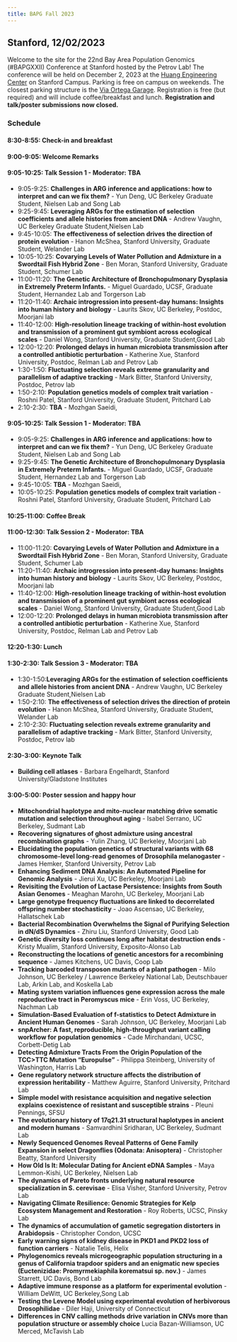 ```yaml
---
title: BAPG Fall 2023
---
```


## Stanford, 12/02/2023

Welcome to the site for the 22nd Bay Area Population Genomics (#BAPGXXII) Conference at Stanford hosted by the Petrov Lab! The conference will be held on December 2, 2023 at the [Huang Engineering Center](https://maps.app.goo.gl/4kftR4cE132cnFxy9) on Stanford Campus. Parking is free on campus on weekends. The closest parking structure is the [Via Ortega Garage](https://maps.app.goo.gl/Rdwhap8ogo92LSqm6). Registration is free (but required) and will include coffee/breakfast and lunch. **Registration and talk/poster submissions now closed.**

### Schedule

#### **8:30-8:55**: Check-in and breakfast

#### **9:00-9:05**: Welcome Remarks

#### **9:05-10:25**: Talk Session 1 - Moderator: TBA
* 9:05-9:25: **Challenges in ARG inference and applications: how to interpret and can we fix them?** - Yun Deng, UC Berkeley Graduate Student, Nielsen Lab and Song Lab
* 9:25-9:45: **Leveraging ARGs for the estimation of selection coefficients and allele histories from ancient DNA** - Andrew Vaughn, UC Berkeley Graduate Student,Nielsen Lab
* 9:45-10:05: **The effectiveness of selection drives the direction of protein evolution** - Hanon McShea, Stanford University, Graduate Student, Welander Lab
* 10:05-10:25: **Covarying Levels of Water Pollution and Admixture in a Swordtail Fish Hybrid Zone** - Ben Moran, Stanford University, Graduate Student, Schumer Lab
* 11:00-11:20: **The Genetic Architecture of Bronchopulmonary Dysplasia in Extremely Preterm Infants.** - Miguel Guardado, UCSF, Graduate Student, Hernandez Lab and Torgerson Lab
* 11:20-11:40: **Archaic introgression into present-day humans: Insights into human history and biology** - Laurits Skov, UC Berkeley, Postdoc, Moorjani lab
* 11:40-12:00: **High-resolution lineage tracking of within-host evolution and transmission of a prominent gut symbiont across ecological scales** - Daniel Wong, Stanford University, Graduate Student,Good Lab
* 12:00-12:20: **Prolonged delays in human microbiota transmission after a controlled antibiotic perturbation** - Katherine Xue, Stanford University, Postdoc, Relman Lab and Petrov Lab
* 1:30-1:50: **Fluctuating selection reveals extreme granularity and parallelism of adaptive tracking** - Mark Bitter, Stanford University, Postdoc, Petrov lab
* 1:50-2:10: **Population genetics models of complex trait variation** - Roshni Patel, Stanford University, Graduate Student, Pritchard Lab
* 2:10-2:30: **TBA** - Mozhgan Saeidi, 


#### **9:05-10:25**: Talk Session 1 - Moderator: TBA
* 9:05-9:25: **Challenges in ARG inference and applications: how to interpret and can we fix them?** - Yun Deng, UC Berkeley Graduate Student, Nielsen Lab and Song Lab
* 9:25-9:45: **The Genetic Architecture of Bronchopulmonary Dysplasia in Extremely Preterm Infants.** - Miguel Guardado, UCSF, Graduate Student, Hernandez Lab and Torgerson Lab
* 9:45-10:05: **TBA** - Mozhgan Saeidi,
* 10:05-10:25: **Population genetics models of complex trait variation** - Roshni Patel, Stanford University, Graduate Student, Pritchard Lab

#### **10:25-11:00**: Coffee Break 

#### **11:00-12:30**: Talk Session 2 - Moderator: TBA
* 11:00-11:20: **Covarying Levels of Water Pollution and Admixture in a Swordtail Fish Hybrid Zone** - Ben Moran, Stanford University, Graduate Student, Schumer Lab
* 11:20-11:40: **Archaic introgression into present-day humans: Insights into human history and biology** - Laurits Skov, UC Berkeley, Postdoc, Moorjani lab
* 11:40-12:00: **High-resolution lineage tracking of within-host evolution and transmission of a prominent gut symbiont across ecological scales** - Daniel Wong, Stanford University, Graduate Student,Good Lab
* 12:00-12:20: **Prolonged delays in human microbiota transmission after a controlled antibiotic perturbation** - Katherine Xue, Stanford University, Postdoc, Relman Lab and Petrov Lab

#### **12:20-1:30**: Lunch

#### **1:30-2:30**: Talk Session 3 - Moderator: TBA
* 1:30-1:50:**Leveraging ARGs for the estimation of selection coefficients and allele histories from ancient DNA** - Andrew Vaughn, UC Berkeley Graduate Student,Nielsen Lab
* 1:50-2:10: **The effectiveness of selection drives the direction of protein evolution** - Hanon McShea, Stanford University, Graduate Student, Welander Lab
* 2:10-2:30: **Fluctuating selection reveals extreme granularity and parallelism of adaptive tracking** - Mark Bitter, Stanford University, Postdoc, Petrov lab 

#### **2:30-3:00**: Keynote Talk
* **Building cell atlases** - Barbara Engelhardt, Stanford University/Gladstone Institutes


#### **3:00-5:00**: Poster session and happy hour 
* **Mitochondrial haplotype and mito-nuclear matching drive somatic mutation and selection throughout aging** - Isabel Serrano, UC Berkeley, Sudmant Lab
* **Recovering signatures of ghost admixture using ancestral recombination graphs** - Yulin Zhang, UC Berkeley, Moorjani Lab
* **Elucidating the population genetics of structural variants with 68 chromosome-level long-read genomes of Drosophila melanogaster** - James Hemker, Stanford University, Petrov Lab
* **Enhancing Sediment DNA Analysis: An Automated Pipeline for Genomic Analysis** - Jierui Xu, UC Berkeley, Moorjani Lab
* **Revisiting the Evolution of Lactase Persistence: Insights from South Asian Genomes** - Meaghan Marohn, UC Berkeley, Moorjani Lab
* **Large genotype frequency fluctuations are linked to decorrelated offspring number stochasticity** - Joao Ascensao, UC Berkeley,  Hallatschek Lab
* **Bacterial Recombination Overwhelms the Signal of Purifying Selection in dN/dS Dynamics** - Zhiru Liu, Stanford University, Good Lab
* **Genetic diversity loss continues long after habitat destruction ends** - Kristy Mualim, Stanford University, Exposito-Alonso Lab
* **Reconstructing the locations of genetic ancestors for a recombining sequence** - James Kitchens, UC Davis, Coop Lab
* **Tracking barcoded transposon mutants of a plant pathogen** - Milo Johnson, UC Berkeley / Lawrence Berkeley National Lab, Deutschbauer Lab, Arkin Lab, and Koskella Lab
* **Mating system variation influences gene expression across the male reproductive tract in Peromyscus mice** - Erin Voss, UC Berkeley, Nachman Lab
* **Simulation-Based Evaluation of f-statistics to Detect Admixture in Ancient Human Genomes** - Sarah Johnson, UC Berkeley, Moorjani Lab
* **snpArcher: A fast, reproducible, high-throughput variant calling workflow for population genomics** - Cade Mirchandani, UCSC, Corbett-Detig Lab
* **Detecting Admixture Tracts From the Origin Population of the TCC>TTC Mutation “Europulse”** - Philippa Steinberg, University of Washington, Harris Lab
* **Gene regulatory network structure affects the distribution of expression heritability** - Matthew Aguirre, Stanford University, Pritchard Lab
* **Simple model with resistance acquisition and negative selection explains coexistence of resistant and susceptible strains** - Pleuni Pennings, SFSU
* **The evolutionary history of 17q21.31 structural haplotypes in ancient and modern humans** - Samvardhini Sridharan, UC Berkeley, Sudmant Lab
* **Newly Sequenced Genomes Reveal Patterns of Gene Family Expansion in select Dragonflies (Odonata: Anisoptera)** - Christopher Beatty, Stanford University
* **How Old Is It: Molecular Dating for Ancient eDNA Samples** - Maya Lemmon-Kishi, UC Berkeley, Nielsen Lab
* **The dynamics of Pareto fronts underlying natural resource specialization in S. cerevisae** - Elisa Visher, Stanford University, Petrov Lab
* **Navigating Climate Resilience: Genomic Strategies for Kelp Ecosystem Management and Restoration** - Roy Roberts, UCSC, Pinsky Lab
* **The dynamics of accumulation of gametic segregation distorters in Arabidopsis** - Christopher Condon, UCSC
* **Early warning signs of kidney disease in PKD1 and PKD2 loss of function carriers** - Natalie Telis, Helix
* **Phylogenomics reveals microgeographic population structuring in a genus of California trapdoor spiders and an enigmatic new species (Euctenizidae: Promyrmekiaphila korematsui sp. nov.)** - James Starrett, UC Davis, Bond Lab
* **Adaptive immune response as a platform for experimental evolution** - William DeWitt, UC Berkeley,Song Lab
* **Testing the Levene Model using experimental evolution of herbivorous Drosophilidae** - Diler Haji, University of Connecticut
* **Differences in CNV calling methods drive variation in CNVs more than population structure or assembly choice** Lucia Bazan-Williamson, UC Merced, McTavish Lab


